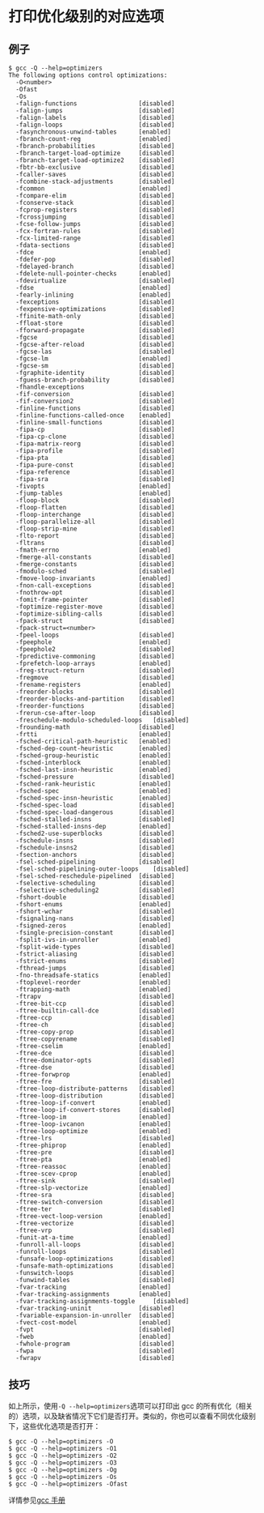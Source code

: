 # 打印优化级别的对应选项

## 例子

    $ gcc -Q --help=optimizers
    The following options control optimizations:
      -O<number>
      -Ofast
      -Os
      -falign-functions           		[disabled]
      -falign-jumps               		[disabled]
      -falign-labels              		[disabled]
      -falign-loops               		[disabled]
      -fasynchronous-unwind-tables 		[enabled]
      -fbranch-count-reg          		[enabled]
      -fbranch-probabilities      		[disabled]
      -fbranch-target-load-optimize 	[disabled]
      -fbranch-target-load-optimize2 	[disabled]
      -fbtr-bb-exclusive          		[disabled]
      -fcaller-saves              		[disabled]
      -fcombine-stack-adjustments 		[disabled]
      -fcommon                    		[enabled]
      -fcompare-elim              		[disabled]
      -fconserve-stack            		[disabled]
      -fcprop-registers           		[disabled]
      -fcrossjumping              		[disabled]
      -fcse-follow-jumps          		[disabled]
      -fcx-fortran-rules          		[disabled]
      -fcx-limited-range          		[disabled]
      -fdata-sections             		[disabled]
      -fdce                       		[enabled]
      -fdefer-pop                 		[disabled]
      -fdelayed-branch            		[disabled]
      -fdelete-null-pointer-checks 		[enabled]
      -fdevirtualize              		[disabled]
      -fdse                       		[enabled]
      -fearly-inlining            		[enabled]
      -fexceptions                		[disabled]
      -fexpensive-optimizations   		[disabled]
      -ffinite-math-only          		[disabled]
      -ffloat-store               		[disabled]
      -fforward-propagate         		[disabled]
      -fgcse                      		[disabled]
      -fgcse-after-reload         		[disabled]
      -fgcse-las                  		[disabled]
      -fgcse-lm                   		[enabled]
      -fgcse-sm                   		[disabled]
      -fgraphite-identity         		[disabled]
      -fguess-branch-probability  		[disabled]
      -fhandle-exceptions
      -fif-conversion             		[disabled]
      -fif-conversion2            		[disabled]
      -finline-functions          		[disabled]
      -finline-functions-called-once 	[enabled]
      -finline-small-functions    		[disabled]
      -fipa-cp                    		[disabled]
      -fipa-cp-clone              		[disabled]
      -fipa-matrix-reorg          		[disabled]
      -fipa-profile               		[disabled]
      -fipa-pta                   		[disabled]
      -fipa-pure-const            		[disabled]
      -fipa-reference             		[disabled]
      -fipa-sra                   		[disabled]
      -fivopts                    		[enabled]
      -fjump-tables               		[enabled]
      -floop-block                		[disabled]
      -floop-flatten              		[disabled]
      -floop-interchange          		[disabled]
      -floop-parallelize-all      		[disabled]
      -floop-strip-mine           		[disabled]
      -flto-report                		[disabled]
      -fltrans                    		[disabled]
      -fmath-errno                		[enabled]
      -fmerge-all-constants       		[disabled]
      -fmerge-constants           		[disabled]
      -fmodulo-sched              		[disabled]
      -fmove-loop-invariants      		[enabled]
      -fnon-call-exceptions       		[disabled]
      -fnothrow-opt               		[disabled]
      -fomit-frame-pointer        		[disabled]
      -foptimize-register-move    		[disabled]
      -foptimize-sibling-calls    		[disabled]
      -fpack-struct               		[disabled]
      -fpack-struct=<number>
      -fpeel-loops                		[disabled]
      -fpeephole                  		[enabled]
      -fpeephole2                 		[disabled]
      -fpredictive-commoning      		[disabled]
      -fprefetch-loop-arrays      		[enabled]
      -freg-struct-return         		[disabled]
      -fregmove                   		[disabled]
      -frename-registers          		[enabled]
      -freorder-blocks            		[disabled]
      -freorder-blocks-and-partition 	[disabled]
      -freorder-functions         		[disabled]
      -frerun-cse-after-loop      		[disabled]
      -freschedule-modulo-scheduled-loops 	[disabled]
      -frounding-math             		[disabled]
      -frtti                      		[enabled]
      -fsched-critical-path-heuristic 	[enabled]
      -fsched-dep-count-heuristic 		[enabled]
      -fsched-group-heuristic     		[enabled]
      -fsched-interblock          		[enabled]
      -fsched-last-insn-heuristic 		[enabled]
      -fsched-pressure            		[disabled]
      -fsched-rank-heuristic      		[enabled]
      -fsched-spec                		[enabled]
      -fsched-spec-insn-heuristic 		[enabled]
      -fsched-spec-load           		[disabled]
      -fsched-spec-load-dangerous 		[disabled]
      -fsched-stalled-insns       		[disabled]
      -fsched-stalled-insns-dep   		[enabled]
      -fsched2-use-superblocks    		[disabled]
      -fschedule-insns            		[disabled]
      -fschedule-insns2           		[disabled]
      -fsection-anchors           		[disabled]
      -fsel-sched-pipelining      		[disabled]
      -fsel-sched-pipelining-outer-loops 	[disabled]
      -fsel-sched-reschedule-pipelined 	[disabled]
      -fselective-scheduling      		[disabled]
      -fselective-scheduling2     		[disabled]
      -fshort-double              		[disabled]
      -fshort-enums               		[enabled]
      -fshort-wchar               		[disabled]
      -fsignaling-nans            		[disabled]
      -fsigned-zeros              		[enabled]
      -fsingle-precision-constant 		[disabled]
      -fsplit-ivs-in-unroller     		[enabled]
      -fsplit-wide-types          		[disabled]
      -fstrict-aliasing           		[disabled]
      -fstrict-enums              		[disabled]
      -fthread-jumps              		[disabled]
      -fno-threadsafe-statics     		[enabled]
      -ftoplevel-reorder          		[enabled]
      -ftrapping-math             		[enabled]
      -ftrapv                     		[disabled]
      -ftree-bit-ccp              		[disabled]
      -ftree-builtin-call-dce     		[disabled]
      -ftree-ccp                  		[disabled]
      -ftree-ch                   		[disabled]
      -ftree-copy-prop            		[disabled]
      -ftree-copyrename           		[disabled]
      -ftree-cselim               		[enabled]
      -ftree-dce                  		[disabled]
      -ftree-dominator-opts       		[disabled]
      -ftree-dse                  		[disabled]
      -ftree-forwprop             		[enabled]
      -ftree-fre                  		[disabled]
      -ftree-loop-distribute-patterns 	[disabled]
      -ftree-loop-distribution    		[disabled]
      -ftree-loop-if-convert      		[enabled]
      -ftree-loop-if-convert-stores 	[disabled]
      -ftree-loop-im              		[enabled]
      -ftree-loop-ivcanon         		[enabled]
      -ftree-loop-optimize        		[enabled]
      -ftree-lrs                  		[disabled]
      -ftree-phiprop              		[enabled]
      -ftree-pre                  		[disabled]
      -ftree-pta                  		[enabled]
      -ftree-reassoc              		[enabled]
      -ftree-scev-cprop           		[enabled]
      -ftree-sink                 		[disabled]
      -ftree-slp-vectorize        		[enabled]
      -ftree-sra                  		[disabled]
      -ftree-switch-conversion    		[disabled]
      -ftree-ter                  		[disabled]
      -ftree-vect-loop-version    		[enabled]
      -ftree-vectorize            		[disabled]
      -ftree-vrp                  		[disabled]
      -funit-at-a-time            		[enabled]
      -funroll-all-loops          		[disabled]
      -funroll-loops              		[disabled]
      -funsafe-loop-optimizations 		[disabled]
      -funsafe-math-optimizations 		[disabled]
      -funswitch-loops            		[disabled]
      -funwind-tables             		[disabled]
      -fvar-tracking              		[enabled]
      -fvar-tracking-assignments  		[enabled]
      -fvar-tracking-assignments-toggle 	[disabled]
      -fvar-tracking-uninit       		[disabled]
      -fvariable-expansion-in-unroller 	[disabled]
      -fvect-cost-model           		[enabled]
      -fvpt                       		[disabled]
      -fweb                       		[enabled]
      -fwhole-program             		[disabled]
      -fwpa                       		[disabled]
      -fwrapv                     		[disabled]

## 技巧

如上所示，使用`-Q --help=optimizers`选项可以打印出 gcc 的所有优化（相关的）选项，以及缺省情况下它们是否打开。类似的，你也可以查看不同优化级别下，这些优化选项是否打开：

    $ gcc -Q --help=optimizers -O
    $ gcc -Q --help=optimizers -O1
    $ gcc -Q --help=optimizers -O2
    $ gcc -Q --help=optimizers -O3
    $ gcc -Q --help=optimizers -Og
    $ gcc -Q --help=optimizers -Os
    $ gcc -Q --help=optimizers -Ofast

详情参见[gcc 手册](https://gcc.gnu.org/onlinedocs/gcc/Overall-Options.html#Overall-Options)

